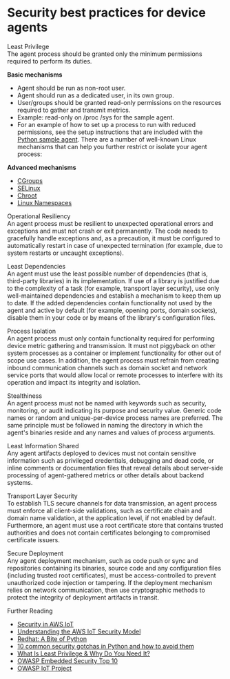 # Security best practices for device agents<a name="device-defender-DetectMetricsMessagesBestPract"></a>

Least Privilege  
The agent process should be granted only the minimum permissions required to perform its duties\.  

**Basic mechanisms**
+ Agent should be run as non\-root user\.
+ Agent should run as a dedicated user, in its own group\.
+ User/groups should be granted read\-only permissions on the resources required to gather and transmit metrics\.
+ Example: read\-only on /proc /sys for the sample agent\.
+ For an example of how to set up a process to run with reduced permissions, see the setup instructions that are included with the [Python sample agent](https://github.com/aws-samples/aws-iot-device-defender-agent-sdk-python)\.
There are a number of well\-known Linux mechanisms that can help you further restrict or isolate your agent process:  

**Advanced mechanisms**
+ [CGroups](https://en.wikipedia.org/wiki/Cgroups)
+ [SELinux](https://en.wikipedia.org/wiki/Security-Enhanced_Linux)
+ [Chroot](https://en.wikipedia.org/wiki/Chroot)
+ [Linux Namespaces](https://en.wikipedia.org/wiki/Linux_namespaces)

Operational Resiliency  
An agent process must be resilient to unexpected operational errors and exceptions and must not crash or exit permanently\. The code needs to gracefully handle exceptions and, as a precaution, it must be configured to automatically restart in case of unexpected termination \(for example, due to system restarts or uncaught exceptions\)\.

Least Dependencies  
An agent must use the least possible number of dependencies \(that is, third\-party libraries\) in its implementation\. If use of a library is justified due to the complexity of a task \(for example, transport layer security\), use only well\-maintained dependencies and establish a mechanism to keep them up to date\. If the added dependencies contain functionality not used by the agent and active by default \(for example, opening ports, domain sockets\), disable them in your code or by means of the library's configuration files\.

Process Isolation  
An agent process must only contain functionality required for performing device metric gathering and transmission\. It must not piggyback on other system processes as a container or implement functionality for other out of scope use cases\. In addition, the agent process must refrain from creating inbound communication channels such as domain socket and network service ports that would allow local or remote processes to interfere with its operation and impact its integrity and isolation\.

Stealthiness  
An agent process must not be named with keywords such as security, monitoring, or audit indicating its purpose and security value\. Generic code names or random and unique\-per\-device process names are preferred\. The same principle must be followed in naming the directory in which the agent's binaries reside and any names and values of process arguments\.

Least Information Shared  
Any agent artifacts deployed to devices must not contain sensitive information such as privileged credentials, debugging and dead code, or inline comments or documentation files that reveal details about server\-side processing of agent\-gathered metrics or other details about backend systems\.

Transport Layer Security  
To establish TLS secure channels for data transmission, an agent process must enforce all client\-side validations, such as certificate chain and domain name validation, at the application level, if not enabled by default\. Furthermore, an agent must use a root certificate store that contains trusted authorities and does not contain certificates belonging to compromised certificate issuers\. 

Secure Deployment  
Any agent deployment mechanism, such as code push or sync and repositories containing its binaries, source code and any configuration files \(including trusted root certificates\), must be access\-controlled to prevent unauthorized code injection or tampering\. If the deployment mechanism relies on network communication, then use cryptographic methods to protect the integrity of deployment artifacts in transit\.

Further Reading  
+ [Security in AWS IoT](security.md)
+ [ Understanding the AWS IoT Security Model](https://aws.amazon.com/blogs/iot/understanding-the-aws-iot-security-model/)
+ [ Redhat: A Bite of Python](https://access.redhat.com/blogs/766093/posts/2592591)
+ [ 10 common security gotchas in Python and how to avoid them](https://hackernoon.com/10-common-security-gotchas-in-python-and-how-to-avoid-them-e19fbe265e03)
+ [ What Is Least Privilege & Why Do You Need It?](https://www.beyondtrust.com/blog/what-is-least-privilege/)
+ [ OWASP Embedded Security Top 10](https://www.owasp.org/index.php/OWASP_Embedded_Application_Security#tab=Embedded_Top_10_Best_Practices)
+ [ OWASP IoT Project](https://www.owasp.org/index.php/OWASP_Internet_of_Things_Project#tab=Main)
